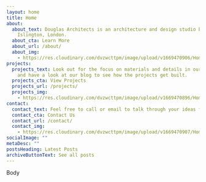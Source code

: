 ```yaml
---
layout: home
title: Home
about:
  about_text: Douglas Architects is an architecture and design studio based in
    Islington, London.
  about_cta: Learn More
  about_url: /about/
  about_img:
    - https://res.cloudinary.com/dvzwcttpm/image/upload/v1669470906/Homepage/1-col-apartment-collegecross__e4d1pk.jpg
projects:
  projects_text: Look out for the focus on materials and details in our projects
    and have a look at our blog to see how the projects get built.
  projects_cta: View Projects
  projects_url: /projects/
  projects_img:
    - https://res.cloudinary.com/dvzwcttpm/image/upload/v1669470896/Homepage/allerton-road-architecture-douglas-architects-02_ld1ikz.jpg
contact:
  contact_text: Feel free to call or email to talk through your ideas for a project.
  contact_cta: Contact Us
  contact_url: /contact/
  contact_img:
    - https://res.cloudinary.com/dvzwcttpm/image/upload/v1669470907/Homepage/douglas_architects_hackney_bel_r_05_ckcwnu.jpg
socialImage: ""
metaDesc: ""
postsHeading: Latest Posts
archiveButtonText: See all posts
---
```

B﻿ody
